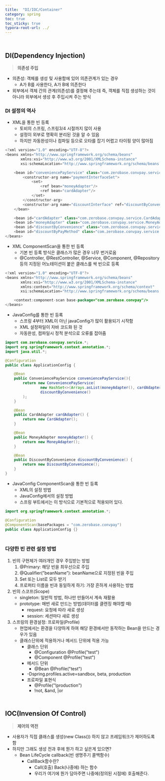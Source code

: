 ```yaml
---
title:  "DI/IOC/Container"
category: spring
toc: true
toc_sticky: true
typora-root-url: ../
---
```




## <BR>DI(Dependency Injection)

> **의존성 주입**

- 의존성: 객체를 생성 및 사용함에 있어 의존관계가 있는 경우
  - A가 B를 사용한다, A가 B에 의존한다
- 외부에서 객체 간의 관계(의존성)를 결정해 주는데 즉, 객체를 직접 생성하는 것이 아니라 외부에서 생성 후 주입시켜 주는 방식



### DI 설정의 역사

- XML을 통한 빈 등록
  - 토비의 스프링, 스프링3/4 시절까지 많이 사용
  - 설정이 외부로 명확히 분리된 것을 알 수 있음
  - 하지만 자동완성이나 컴파일 등으로 오타를 잡기 어렵고 타이핑 양이 많아짐

```java
<?xml version="1.0" encoding="UTF-8"?>
<beans xmlns="http://www.springframework.org/schema/beans"
       xmlns:xsi="http://www.w3.org/2001/XMLSchema-instance"
       xsi:schemaLocation="http://www.springframework.org/schema/beans http://www.springframework.org/schema/beans/spring-beans.xsd">

    <bean id="conveniencePayService" class="com.zerobase.convpay.service.ConveniencePayService">
        <constructor-arg name="paymentInterfaceSet">
            <set>
                <ref bean="moneyAdapter"/>
                <ref bean="cardAdapter"/>
            </set>
        </constructor-arg>
        <constructor-arg name="discountInterface" ref="discountByConvenience"/>
    </bean>

    <bean id="cardAdapter" class="com.zerobase.convpay.service.CardAdapter"/>
    <bean id="moneyAdapter" class="com.zerobase.convpay.service.MoneyAdapter"/>
    <bean id="discountByConvenience" class="com.zerobase.convpay.service.DiscountByConvenience"/>
    <bean id="discountByPayMethod" class="com.zerobase.convpay.service.DiscountByPayMethod"/>
</beans>
```

- XML ComponentScan을 통한 빈 등록
  - 기본 빈 등록 방식은 클래스가 많은 경우 너무 번거로움
  - @Controller, @RestController, @Service, @Component, @Repository 등의 지정된 어노테이션이 붙은 클래스를 싹 빈으로 등록

```java
<?xml version="1.0" encoding="UTF-8"?>
<beans xmlns="http://www.springframework.org/schema/beans"
       xmlns:xsi="http://www.w3.org/2001/XMLSchema-instance"
       xmlns:context="http://www.springframework.org/schema/context"
       xsi:schemaLocation="http://www.springframework.org/schema/beans http://www.springframework.org/schema/beans/spring-beans.xsd http://www.springframework.org/schema/context https://www.springframework.org/schema/context/spring-context.xsd">

    <context:component-scan base-package="com.zerobase.convpay"/>
</beans>
```

- JavaConfig를 통한 빈 등록
  - 스프링 4부터 XML이 아닌 javaConfig가 많이 활용되기 시작함
  - XML 설정파일이 자바 코드화 된 것
  - 자동완성, 컴파일시 정적 분석으로 오류를 잡아줌

```java
import com.zerobase.convpay.service.*;
import org.springframework.context.annotation.*;
import java.util.*;

@Configuration
public class ApplicationConfig {

    @Bean
    public ConveniencePayService conveniencePayService(){
        return new ConveniencePayService(
                new HashSet<>(Arrays.asList(moneyAdapter(), cardAdapter())),
                discountByConvenience()
        );
    }

    @Bean
    public CardAdapter cardAdapter() {
        return new CardAdapter();
    }

    @Bean
    public MoneyAdapter moneyAdapter() {
        return new MoneyAdapter();
    }

    @Bean
    public DiscountByConvenience discountByConvenience() {
        return new DiscountByConvenience();
    }
}

```

- JavaConfig ComponentScan을 통한 빈 등록
  - XML의 설정 방법
  - JavaConfig에서의 설정 방법
  - 스프링 부트에서는 이 방식으로 기본적으로 적용되어 있다.

```java
import org.springframework.context.annotation.*;

@Configuration
@ComponentScan(basePackages = "com.zerobase.convpay")
public class ApplicationConfig {}
```



### <br>다양한 빈 관련 설정 방법

1. 빈의 구현체가 여러개인 경우 주입받는 방법
   1. @Primary: 해당 빈을 최우선으로 주입
   2. @Qualifier(”beanName”): beanName으로 지정된 빈을 주입
   3. Set 또는 List로 모두 받기
   4. 프로퍼티 이름을 빈과 동일하게 하기: 가장 흔하게 사용하는 방법
2. 빈의 스코프(Scope)
   - singleton: 일반적 방법, 하나만 만들어서 계속 재활용
   - prototype: 매번 새로 만드는 방법(데이터를 클렌징 해야할 때)
     - request: 요청에 따라 새로 생성
     - session: 세션마다 새로 생성
3. 스프링의 환경설정: 프로파일(Profile)
   - 현업에서는 환경을 다양하게 하여 해당 환경에서만 동작하는 Bean을 만드는 경우가 있음
   - 클래스단위에 적용하거나 메서드 단위에 적용 가능
     - 클래스 단위
       - @Configuration @Profile("test")
       - @Component @Profile("test")
     - 메서드 단위
       - @Bean @Profile("test")
     - -Dspring.profiles.active=sandbox, beta, production
     - 프로파일 표현식
       - @Profile("!production")
       - !not, &and, \|or



## <br>IOC(Invension Of Control)

> **제어의 역전**

- 사용자가 직접 클래스를 생성(new Class()) 하지 않고 프레임워크가 제어하도록 함
- 하지만 그래도 생성 전과 후에 뭔가 하고 싶은게 있으면? 
  - Bean LifeCycle callback(빈 생명주기 콜백함수)
    - CallBack함수란?
      - Call(호출) Back(나중에) 하는 함수
      - 우리가 여기에 뭔가 담아주면 나중에(정의된 시점에) 호출해준다.




